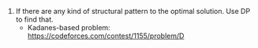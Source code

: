 1. If there are any kind of structural pattern to the optimal solution. Use DP to find that. 
      * Kadanes-based problem: https://codeforces.com/contest/1155/problem/D
